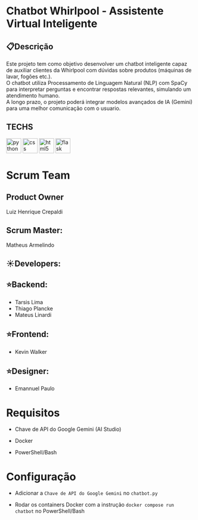 # Chatbot Whirlpool - Assistente Virtual Inteligente

## 📋Descrição

Este projeto tem como objetivo desenvolver um chatbot inteligente capaz de auxiliar clientes da Whirlpool com dúvidas sobre produtos (máquinas de lavar, fogões etc.).<br>O chatbot utiliza Processamento de Linguagem Natural (NLP) com SpaCy para interpretar perguntas e encontrar respostas relevantes, simulando um atendimento humano.<br>A longo prazo, o projeto poderá integrar modelos avançados de IA (Gemini) para uma melhor comunicação com o usuario.

## TECHS

<img src="https://skillicons.dev/icons?i=py" height="40" alt="python logo"  /> <img src="https://cdn.jsdelivr.net/gh/devicons/devicon/icons/css3/css3-original.svg" height="40" alt="css logo"  /> <img src="https://cdn.jsdelivr.net/gh/devicons/devicon/icons/html5/html5-original.svg" height="40" alt="html5 logo"  /> <img src="https://skillicons.dev/icons?i=flask" height="40" alt="flask logo"  />

# Scrum Team

## Product Owner

Luiz Henrique Crepaldi

## Scrum Master:

Matheus Armelindo

## ☀️​Developers:

## ​⭐​Backend:

- Tarsis Lima
- Thiago Plancke
- Mateus Linardi

## ⭐Frontend:

- Kevin Walker

## ⭐Designer:

- Emannuel Paulo

# Requisitos

- Chave de API do Google Gemini (AI Studio)

- Docker

- PowerShell/Bash

# Configuração

- Adicionar a `Chave de API do Google Gemini` no `chatbot.py`

- Rodar os containers Docker com a instrução `docker compose run chatbot` no PowerShell/Bash
